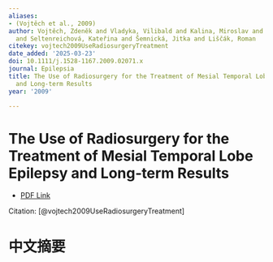 ```yaml
---
aliases:
- (Vojtěch et al., 2009)
author: Vojtěch, Zdeněk and Vladyka, Vilibald and Kalina, Miroslav and Nešpor, Evžen
  and Seltenreichová, Kateřina and Šemnická, Jitka and Liščák, Roman
citekey: vojtech2009UseRadiosurgeryTreatment
date_added: '2025-03-23'
doi: 10.1111/j.1528-1167.2009.02071.x
journal: Epilepsia
title: The Use of Radiosurgery for the Treatment of Mesial Temporal Lobe Epilepsy
  and Long‐term Results
year: '2009'

---
```

# The Use of Radiosurgery for the Treatment of Mesial Temporal Lobe Epilepsy and Long‐term Results
- [PDF Link](zotero://open-pdf/library/items/5VS9KE5G)

Citation: [@vojtech2009UseRadiosurgeryTreatment]

# 中文摘要
